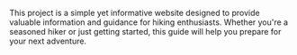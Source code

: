 
This project is a simple yet informative website designed to provide valuable information and guidance for hiking enthusiasts. Whether you're a seasoned hiker or just getting started, this guide will help you prepare for your next adventure.
